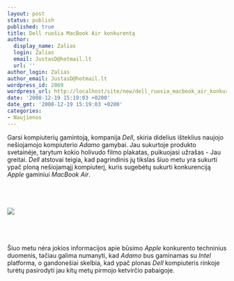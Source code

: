 ```yaml
---
layout: post
status: publish
published: true
title: Dell ruošia MacBook Air konkurentą
author:
  display_name: Zalias
  login: Zalias
  email: JustasD@hotmail.lt
  url: ''
author_login: Zalias
author_email: JustasD@hotmail.lt
wordpress_id: 2869
wordpress_url: http://localhost/site/new/dell_ruosia_macbook_air_konkurenta/
date: '2008-12-19 15:19:03 +0200'
date_gmt: '2008-12-19 15:19:03 +0200'
categories:
- Naujienos
---
```

<p>Garsi kompiuterių gamintoją, kompanija <i>Dell</i>, skiria didelius išteklius naujojo nešiojamojo kompiuterio <i>Adamo</i> gamybai. Jau sukurtoje produkto svetainėje, tarytum kokio holivudo filmo plakatas, puikuojasi užrašas - Jau greitai. <i>Dell</i> atstovai teigia, kad pagrindinis jų tikslas šiuo metu yra sukurti ypač ploną nešiojamąjį kompiuterį, kuris sugebėtų sukurti konkurenciją <i>Apple</i> gaminiui <i>MacBook Air</i>.<br />
<br><br />
<br><br><img src="http://www.technews.lt/upl/Failai/adamo_1209197c.jpg"><br><br />
<br><br />
<br>Šiuo metu nėra jokios informacijos apie būsimo <i>Apple</i> konkurento techninius duomenis, tačiau galima numanyti, kad <i>Adamo</i> bus gaminamas su <i>Intel</i> platforma, o gandonešiai skelbia, kad ypač plonas <i>Dell</i> kompiuteris rinkoje turėtų pasirodyti jau kitų metų pirmojo ketvirčio pabaigoje.<br />
<br><br />
<br><br />
<br><br />
<br></p>
